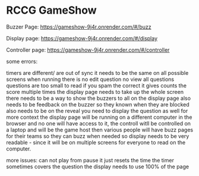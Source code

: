 # RCCG GameShow

Buzzer Page:
https://gameshow-9j4r.onrender.com/#/buzz

Display page:
https://gameshow-9j4r.onrender.com/#/display

Controller page:
https://gameshow-9j4r.onrender.com/#/controller



some errors:

timers are different/ are out of sync it needs to be the same on all possible screens when running
there is no edit question
no view all questions
questions are too small to read
if you spam the correct it gives counts the score multiple times
the display page needs to take up the whole screen
there needs to be a way to show the buzzers to all on the display page
also needs to be feedback on the buzzer so they known when they are blocked
also needs to be 
on the reveal you need to display the question as well
for more context the display page will be running on a different computer in the browser and no one will have access to it, the controll witll be controlled on a laptop and will be the game host
then various people will have buzz pages for their teams so they can buzz when needed
so display needs to be very readable - since it will be on multiple screens for everyone to read on the computer.


more issues:
can not play from pause it just resets the time
the timer sometimes covers the question 
the display needs to use 100% of the page
